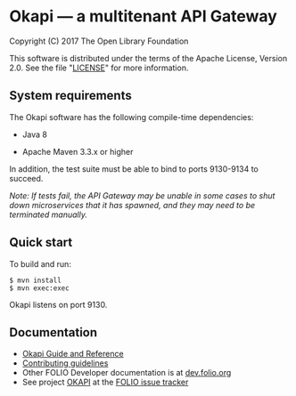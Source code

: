 Okapi — a multitenant API Gateway
=================================

Copyright (C) 2017 The Open Library Foundation

This software is distributed under the terms of the Apache License,
Version 2.0. See the file "[LICENSE](LICENSE)" for more information.

System requirements
-------------------

The Okapi software has the following compile-time dependencies:

* Java 8

* Apache Maven 3.3.x or higher

In addition, the test suite must be able to bind to ports 9130-9134 to succeed.

*Note: If tests fail, the API Gateway may be unable in some cases to shut down
microservices that it has spawned, and they may need to be terminated
manually.*

Quick start
-----------

To build and run:

    $ mvn install
    $ mvn exec:exec

Okapi listens on port 9130.

Documentation
-------------

* [Okapi Guide and Reference](doc/guide.md)
* [Contributing guidelines](CONTRIBUTING.md)
* Other FOLIO Developer documentation is at [dev.folio.org](http://dev.folio.org/)
* See project [OKAPI](https://issues.folio.org/browse/OKAPI)
at the [FOLIO issue tracker](http://dev.folio.org/community/guide-issues)
